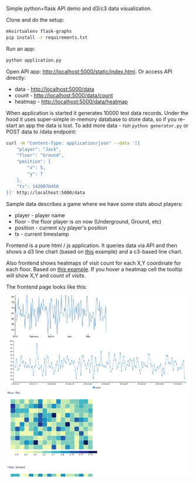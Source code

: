 Simple python+flask API demo and d3/c3 data visualization.

Clone and do the setup:

```bash
mkvirtualenv flask-graphs
pip install -r requirements.txt
```

Run an app:

```bash
python application.py
```

Open API app: [http://localhost:5000/static/index.html](http://localhost:5000/static/index.html).
Or access API directly:

- data - [http://localhost:5000/data](http://localhost:5000/data)
- count - [http://localhost:5000/data/count](http://localhost:5000/data/count)
- heatmap - [http://localhost:5000/data/heatmap](http://localhost:5000/data/heatmap)

When application is started it generates 10000 test data records.
Under the hood it uses super-simple in-memory database to store data, so if you re-start an app the data is lost.
To add more data - run `python generator.py` or POST data to /data endpoint:

```bash
curl -H "Content-Type: application/json" --data '[{
    "player": "Jack",
    "floor": "Ground",
    "position": {
        "x": 5,
        "y": 7
    },
    "ts": 1420070450
}]' http://localhost:5000/data
```

Sample data describes a game where we have some stats about players:
- player - player name
- floor - the floor player is on now (Underground, Ground, etc)
- position - current x/y player's position
- ts - current timestamp

Frontend is a pure html / js application. It queries data via API and then shows a d3 line chart (based on [this](http://bl.ocks.org/mbostock/3883245) example) and a c3-based line chart.

Also frontend shows heatmaps of visit count for each X,Y coordinate for each floor. Based on [this example](http://bl.ocks.org/tjdecke/5558084).
If you hover a heatmap cell the tooltip will show X,Y and count of visits.

The frontend page looks like this:

![screenshot](static/image/screen.png)
